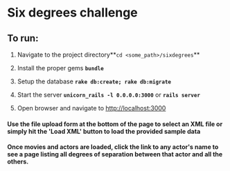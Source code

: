 # Six degrees challenge

## To run:

1. Navigate to the project directory**`cd <some_path>/sixdegrees`**

2. Install the proper gems **`bundle`**

3. Setup the database **`rake db:create; rake db:migrate`**

4. Start the server **`unicorn_rails -l 0.0.0.0:3000`** or **`rails server`**

5. Open browser and navigate to [http://localhost:3000](http://localhost:3000)

#### Use the file upload form at the bottom of the page to select an XML file or simply hit the 'Load XML' button to load the provided sample data

#### Once movies and actors are loaded, click the link to any actor's name to see a page listing all degrees of separation between that actor and all the others.